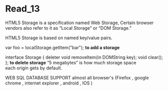 # Read_13

HTML5 Storage is a specification named Web Storage, Certain browser vendors also refer to it as “Local Storage” or “DOM Storage.”

HTML5 Storage is based on named key/value pairs.

var foo = localStorage.getItem("bar"); 
**to add a storage**

interface Storage {
  deleter void removeItem(in DOMString key);
  void clear();
}; 
**to delete storage**
“5 megabytes” is how much storage space each origin gets by default.

WEB SQL DATABASE SUPPORT almost all browser's (Firefox , google chrome , internet explorer  , android , IOS )
